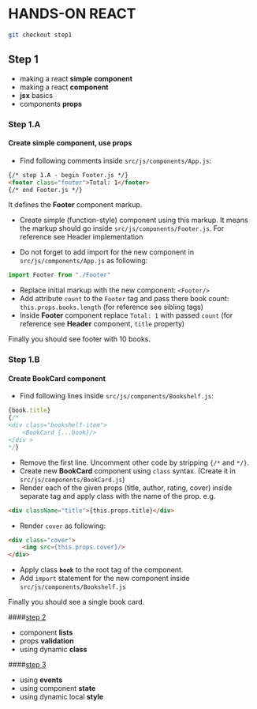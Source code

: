 # HANDS-ON REACT 

```sh
git checkout step1
```

## Step 1

- making a react **simple component**
- making a react **component**
- **jsx** basics
- components **props**

### Step 1.A

#### Create simple component, use **props**

- Find following comments inside `src/js/components/App.js`:

```html
{/* step 1.A - begin Footer.js */}
<footer class="footer">Total: 1</footer>
{/* end Footer.js */}
```

It defines the **Footer** component markup.

- Create simple (function-style) component using this markup. It means the markup should go inside `src/js/components/Footer.js`.
For reference see Header implementation

- Do not forget to add import for the new component in `src/js/components/App.js` as following:

```javascript
import Footer from "./Footer"
```

- Replace initial markup with the new component: `<Footer/>`
- Add attribute `count` to the `Footer` tag and pass there book count: `this.props.books.length` (for reference see sibling tags)
- Inside **Footer** component replace `Total: 1` with passed `count` (for reference see **Header** component, `title` property)
  
Finally you should see footer with 10 books.

### Step 1.B

#### Create **BookCard** component

- Find following lines inside `src/js/components/Bookshelf.js`:

```javascript
{book.title}
{/*
<div class="bookshelf-item">
    <BookCard {...book}/>
</div >
*/}
```

- Remove the first line. Uncomment other code by stripping `{/*` and `*/}`.
- Create new **BookCard** component using `class` syntax. (Create it in `src/js/components/BookCard.js`) 
- Render each of the given props (title, author, rating, cover) inside separate tag and apply class with the name of the prop. e.g. 

```html
<div className="title">{this.props.title}</div>
```

- Render `cover` as following:

```html
<div class="cover">
    <img src={this.props.cover}/>
</div>
```

- Apply class **`book`** to the root tag of the component.
- Add `import` statement for the new component inside `src/js/components/Bookshelf.js`

Finally you should see a single book card. 


####[step 2](https://github.com/urrri/hands-on-react/tree/step2)
- component **lists**
- props **validation**
- using dynamic **class**


####[step 3](https://github.com/urrri/hands-on-react/tree/step3)
- using **events**
- using component **state**
- using dynamic local **style**
